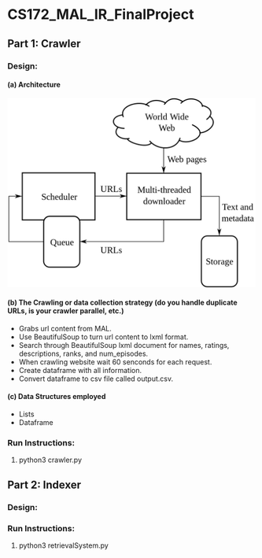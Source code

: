 # CS172_MAL_IR_FinalProject

## Part 1: Crawler

### Design:

#### (a) Architecture
![alt text](1200px-WebCrawlerArchitecture.svg.png)

#### (b) The Crawling or data collection strategy (do you handle duplicate URLs, is your crawler parallel, etc.)
- Grabs url content from MAL.
- Use BeautifulSoup to turn url content to lxml format.
- Search through BeautifulSoup lxml document for names, ratings, descriptions, ranks, and num_episodes.
- When crawling website wait 60 senconds for each request.
- Create dataframe with all information.
- Convert dataframe to csv file called output.csv.

#### (c) Data Structures employed
- Lists
- Dataframe

### Run Instructions:

1. python3 crawler.py

## Part 2: Indexer

### Design:

### Run Instructions:

1. python3 retrievalSystem.py
